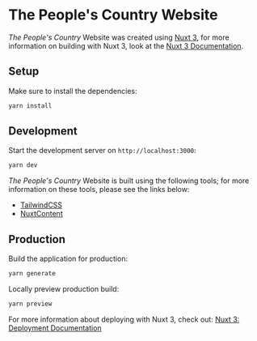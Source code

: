 # The People's Country Website

_The People's Country_ Website was created using [Nuxt 3](https://nuxt.com), for more information on building with Nuxt 3, look at the [Nuxt 3 Documentation](https://nuxt.com/docs/getting-started/introduction).

## Setup

Make sure to install the dependencies:

```bash
yarn install
```

## Development

Start the development server on `http://localhost:3000`:

```bash
yarn dev
```

_The People's Country_ Website is built using the following tools; for more information on these tools, please see the links below:

- [TailwindCSS](https://nuxt.com/modules/tailwindcss)
- [NuxtContent](https://content.nuxt.com)

## Production

Build the application for production:

```bash
yarn generate
```

Locally preview production build:

```bash
yarn preview
```

For more information about deploying with Nuxt 3, check out: [Nuxt 3: Deployment Documentation](https://nuxt.com/docs/getting-started/deployment)